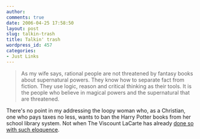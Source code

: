 ```yaml
---
author:
comments: true
date: 2006-04-25 17:58:50
layout: post
slug: talkin-trash
title: Talkin' trash
wordpress_id: 457
categories:
- Just Links
---
```


> As my wife says, rational people are not threatened by fantasy books about supernatural powers. They know how to separate fact from fiction. They use logic, reason and critical thinking as their tools. It is the people who believe in magical powers and the supernatural that are threatened.

There's no point in my addressing the loopy woman who, as a Christian, one who pays taxes no less, wants to ban the Harry Potter books from her school library system. Not when The Viscount LaCarte has already [done so with such eloquence](http://viscountlacarte.blogspot.com/2006/04/do-you-believe-in-magic.html).

